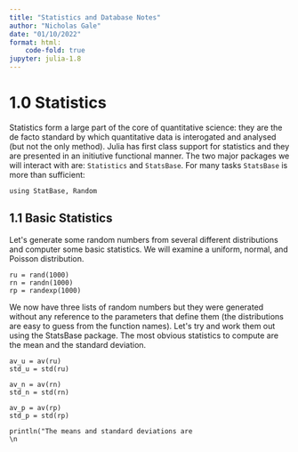 ```yaml
---
title: "Statistics and Database Notes"
author: "Nicholas Gale"
date: "01/10/2022"
format: html:
	code-fold: true
jupyter: julia-1.8
---
```

# 1.0 Statistics
Statistics form a large part of the core of quantitative science: they are the de facto standard by which quantitative data is interogated and analysed (but not the only method). Julia has first class support for statistics and they are presented in an initiutive functional manner. The two major packages we will interact with are: ``Statistics`` and ``StatsBase``. For many tasks ``StatsBase`` is more than sufficient:

```{julia}
using StatBase, Random
```
## 1.1 Basic Statistics
Let's generate some random numbers from several different distributions and computer some basic statistics. We will examine a uniform, normal, and Poisson distribution.

```{julia}
ru = rand(1000)
rn = randn(1000)
rp = randexp(1000)
```

We now have three lists of random numbers but they were generated without any reference to the parameters that define them (the distributions are easy to guess from the function names). Let's try and work them out using the StatsBase package. The most obvious statistics to compute are the mean and the standard deviation.

```{julia}
av_u = av(ru)
std_u = std(ru)

av_n = av(rn)
std_n = std(rn)

av_p = av(rp)
std_p = std(rp)

println("The means and standard deviations are 
\n
